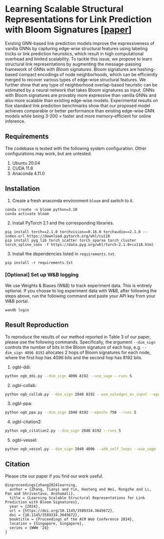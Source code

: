 # Learning Scalable Structural Representations for Link Prediction with Bloom Signatures [[paper](https://arxiv.org/abs/2312.16784)]

Existing GNN-based link prediction models improve the expressiveness of vanilla GNNs by capturing edge-wise structural features using labeling tricks or link prediction heuristics, which result in high computational overhead and limited scalability. To tackle this issue, we propose to learn structural link representations by augmenting the message-passing framework of GNNs with *Bloom signatures*. Bloom signatures are hashing-based compact encodings of node neighborhoods, which can be efficiently merged to recover various types of edge-wise structural features. We further show that any type of neighborhood overlap-based heuristic can be estimated by a neural network that takes Bloom signatures as input. GNNs with Bloom signatures are provably more expressive than vanilla GNNs and also more scalable than existing edge-wise models. Experimental results on five standard link prediction benchmarks show that our proposed model achieves comparable or better performance than existing edge-wise GNN models while being 3-200 $\times$ faster and more memory-efficient for online inference.

## Requirements
The codebase is tested with the following system configuration. Other configurations may work, but are untested.
1. Ubuntu 20.04
2. CUDA 11.8
3. Anaconda 4.11.0

## Installation

1. Create a fresh anaconda environment `bloom` and switch to it.
```
conda create -n bloom python=3.10
conda activate bloom
```
2. Install PyTorch 2.1 and the corresponding libraries.
```
pip install torch==2.1.0 torchvision==0.16.0 torchaudio==2.1.0 --index-url https://download.pytorch.org/whl/cu118
pip install pyg_lib torch_scatter torch_sparse torch_cluster torch_spline_conv -f https://data.pyg.org/whl/torch-2.1.0+cu118.html
```
3. Install the dependencies listed in `requirements.txt`.
```
pip install -r requirements.txt
```

### [Optional] Set up W&B logging

We use Weights & Biases (W&B) to track experiment data. This is entirely optional. If you choose to log experiment data with W&B, after following the steps above, run the following command and paste your API key from your W&B portal.
```
wandb login
```

## Result Reproduction

To reproduce the results of our method reported in Table 3 of our paper, please use the following commands. Specifically, the argument `--dim_sign` controls the number of bits in the Bloom signature of each hop, e.g. `--dim_sign 4096 8192` allocates 2 hops of Bloom signatures for each node, where the first hop has 4096 bits and the second hop has 8192 bits.

1. ogbl-ddi:
```bash
python ogb_ddi.py --dim_sign 4096 8192 --use_sage --runs 5
```
2. ogbl-collab:
```bash
python ogb_collab.py --dim_sign 2048 8192 --use_valedges_as_input --epochs 500 --runs 5
```
3. ogbl-ppa:
```bash
python ogb_ppa.py --dim_sign 2048 8192 --epochs 750 --runs 5
```
4. ogbl-citation2:
```bash
python ogb_citation2.py --dim_sign 2048 8192 --runs 5
```
5. ogbl-vessel:
```bash
python ogb_vessel.py --dim_sign 2048 4096 --add_self_loops --use_sage --runs 5
```

## Citation

Please cite our paper if you find our work useful.
```
@inproceedings{zhang2024learning,
  author = {Zhang, Tianyi and Yin, Haoteng and Wei, Rongzhe and Li, Pan and Shrivastava, Anshumali},
  title = {Learning Scalable Structural Representations for Link Prediction with Bloom Signatures},
  year = {2024},
  url = {https://doi.org/10.1145/3589334.3645672},
  doi = {10.1145/3589334.3645672},
  booktitle = {Proceedings of the ACM Web Conference 2024},
  location = {Singapore, Singapore},
  series = {WWW '24}
}
```
